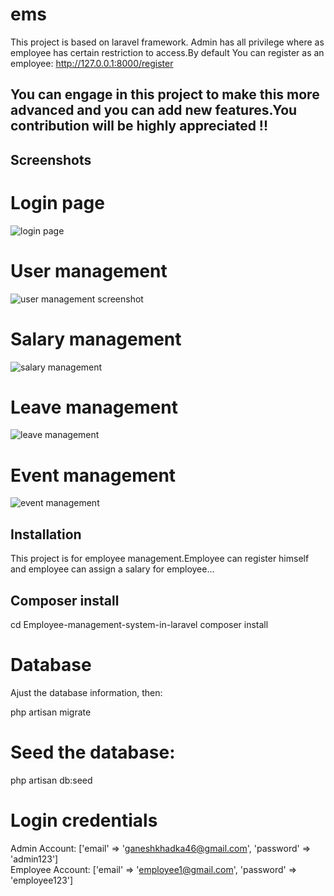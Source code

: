# ems
This project is based on laravel framework.
Admin has all privilege where as employee has certain restriction to access.By default You can register as an employee:
http://127.0.0.1:8000/register

## You can engage in this project to make this more advanced and you can add new features.You contribution will be highly appreciated !!

## Screenshots
# Login page
![login page](https://user-images.githubusercontent.com/15700384/56889193-7b21e100-6a95-11e9-8e5a-144050628106.png)

# User management
![user management screenshot](https://user-images.githubusercontent.com/15700384/56889471-1e72f600-6a96-11e9-9591-89faf0f20715.png)

# Salary management
![salary management](https://user-images.githubusercontent.com/15700384/56889637-a1944c00-6a96-11e9-9fef-efec4e27dc40.png)

# Leave management
![leave management](https://user-images.githubusercontent.com/15700384/56889755-ffc12f00-6a96-11e9-9886-571bbfa7b3e8.png)

# Event management
![event management](https://user-images.githubusercontent.com/15700384/56889858-634b5c80-6a97-11e9-9bd5-322a547f58cc.png)


## Installation
This project is for employee management.Employee can register himself and employee can assign a salary for employee...

## Composer install
cd Employee-management-system-in-laravel
composer install

# Database
Ajust the database information, then:

php artisan migrate

# Seed the database:

php artisan db:seed

# Login credentials
Admin Account: ['email' => 'ganeshkhadka46@gmail.com', 'password' => 'admin123'] <br>
Employee Account: ['email' => 'employee1@gmail.com', 'password' => 'employee123'] 


